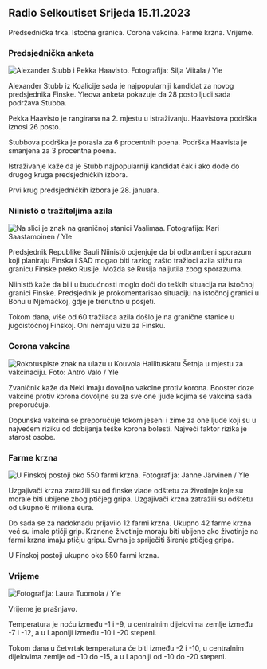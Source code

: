 ## Radio Selkoutiset Srijeda 15.11.2023

Predsednička trka. Istočna granica. Corona vakcina. Farme krzna. Vrijeme.

### Predsjednička anketa

![Alexander Stubb i Pekka Haavisto. Fotografija: Silja Viitala / Yle](https://images.cdn.yle.fi/image/upload/c_crop,h_3188,w_5668,x_0,y_327/ar_1.7777777777777777,c_fill,g_faces,h_1270,h_1270q_auto:eco/f_auto/fl_lossy/v1698912813/39-11947566543595173663)

Alexander Stubb iz Koalicije sada je najpopularniji kandidat za novog predsjednika Finske. Yleova anketa pokazuje da 28 posto ljudi sada podržava Stubba.

Pekka Haavisto je rangirana na 2. mjestu u istraživanju. Haavistova podrška iznosi 26 posto.

Stubbova podrška je porasla za 6 procentnih poena. Podrška Haavista je smanjena za 3 procentna poena.

Istraživanje kaže da je Stubb najpopularniji kandidat čak i ako dođe do drugog kruga predsjedničkih izbora.

Prvi krug predsjedničkih izbora je 28. januara.

### Niinistö o tražiteljima azila

![Na slici je znak na graničnoj stanici Vaalimaa. Fotografija: Kari Saastamoinen / Yle](https://images.cdn.yle.fi/image/upload/c_crop,h_2908,w_5178,x_0,y_0/ar_1.7777777777777777,c_fill,g_faces,h_1105,h_pr_6705q_auto:eco/f_auto/fl_lossy/v1699908638/39-120003165528559efc2b)

Predsjednik Republike Sauli Niinistö ocjenjuje da bi odbrambeni sporazum koji planiraju Finska i SAD mogao biti razlog zašto tražioci azila stižu na granicu Finske preko Rusije. Možda se Rusija naljutila zbog sporazuma.

Niinistö kaže da bi i u budućnosti moglo doći do teških situacija na istočnoj granici Finske. Predsjednik je prokomentarisao situaciju na istočnoj granici u Bonu u Njemačkoj, gdje je trenutno u posjeti.

Tokom dana, više od 60 tražilaca azila došlo je na granične stanice u jugoistočnoj Finskoj. Oni nemaju vizu za Finsku.

### Corona vakcina

![Rokotuspiste znak na ulazu u Kouvola Hallituskatu Šetnja u mjestu za vakcinaciju. Foto: Antro Valo / Yle](https://images.cdn.yle.fi/image/upload/c_crop,h_3247,w_5773,x_0,y_601/ar_1.7777777777777777,c_fill,g_faces,h_6100/wd/wdq_auto:eco/f_auto/fl_lossy/v1699867130/39-11997076551e51acfff3)

Zvaničnik kaže da Neki imaju dovoljno vakcine protiv korona. Booster doze vakcine protiv korona dovoljne su za sve one ljude kojima se vakcina sada preporučuje.

Dopunska vakcina se preporučuje tokom jeseni i zime za one ljude koji su u najvećem riziku od dobijanja teške korona bolesti. Najveći faktor rizika je starost osobe.

### Farme krzna

![U Finskoj postoji oko 550 farmi krzna. Fotografija: Janne Järvinen / Yle](https://images.cdn.yle.fi/image/upload/c_crop,h_4597,w_8174,x_18,y_0/ar_1.7777777777777777,c_fill,g_faces,h_11_05,h_pr_675q_auto:eco/f_auto/fl_lossy/v1696520468/39-1181997651ed401620a0)

Uzgajivači krzna zatražili su od finske vlade odštetu za životinje koje su morale biti ubijene zbog ptičjeg gripa. Uzgajivači krzna zatražili su odštetu od ukupno 6 miliona eura.

Do sada se za nadoknadu prijavilo 12 farmi krzna. Ukupno 42 farme krzna već su imale ptičji grip. Krznene životinje moraju biti ubijene ako životinje na farmi krzna imaju ptičju gripu. Svrha je spriječiti širenje ptičjeg gripa.

U Finskoj postoji ukupno oko 550 farmi krzna.

### Vrijeme

![ Fotografija: Laura Tuomola / Yle](https://images.cdn.yle.fi/image/upload/c_crop,h_1080,w_1919,x_0,y_0/ar_1.7777777777777777,c_fill,g_faces,wd_62_1.0/q_auto:eco/f_auto/fl_lossy/v1700050702/39-12009776554b6f9117dc)

Vrijeme je prašnjavo.

Temperatura je noću između -1 i -9, u centralnim dijelovima zemlje između -7 i -12, a u Laponiji između -10 i -20 stepeni.

Tokom dana u četvrtak temperatura će biti između -2 i -10, u centralnim dijelovima zemlje od -10 do -15, a u Laponiji od -10 do -20 stepeni.